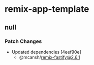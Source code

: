 # remix-app-template

## null

### Patch Changes

- Updated dependencies [4eef90e]
  - @mcansh/remix-fastify@2.6.1
